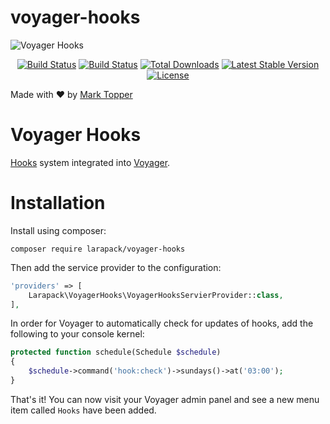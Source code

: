 # voyager-hooks

![Voyager Hooks](https://raw.githubusercontent.com/larapack/voyager-hooks/master/logo.png)

<p align="center">
<a href="https://travis-ci.org/larapack/voyager-hooks"><img src="https://travis-ci.org/larapack/voyager-hooks.svg?branch=master" alt="Build Status"></a>
<a href="https://styleci.io/repos/76975411/shield?style=flat"><img src="https://styleci.io/repos/76975411/shield?style=flat" alt="Build Status"></a>
<a href="https://packagist.org/packages/larapack/voyager-hooks"><img src="https://poser.pugx.org/larapack/voyager-hooks/downloads.svg?format=flat" alt="Total Downloads"></a>
<a href="https://packagist.org/packages/larapack/voyager-hooks"><img src="https://poser.pugx.org/larapack/voyager-hooks/v/stable.svg?format=flat" alt="Latest Stable Version"></a>
<a href="https://packagist.org/packages/larapack/voyager-hooks"><img src="https://poser.pugx.org/larapack/voyager-hooks/license.svg?format=flat" alt="License"></a>
</p>

Made with ❤️ by [Mark Topper](https://marktopper.com)

# Voyager Hooks

[Hooks](https://github.com/larapack/hooks) system integrated into [Voyager](https://github.com/the-control-group/voyager).

# Installation

Install using composer:

```
composer require larapack/voyager-hooks
```

Then add the service provider to the configuration:

```php
'providers' => [
    Larapack\VoyagerHooks\VoyagerHooksServierProvider::class,
],
```

In order for Voyager to automatically check for updates of hooks, add the following to your console kernel:

```php
protected function schedule(Schedule $schedule)
{
    $schedule->command('hook:check')->sundays()->at('03:00');
}
```

That's it! You can now visit your Voyager admin panel and see a new menu item called `Hooks` have been added.